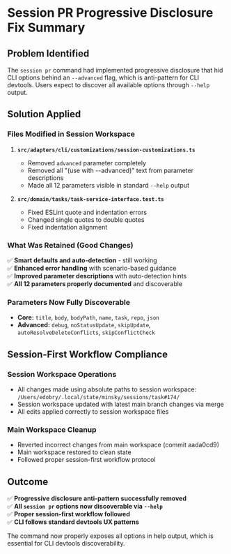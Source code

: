 # Session PR Progressive Disclosure Fix Summary

## Problem Identified

The `session pr` command had implemented progressive disclosure that hid CLI options behind an `--advanced` flag, which is anti-pattern for CLI devtools. Users expect to discover all available options through `--help` output.

## Solution Applied

### Files Modified in Session Workspace

1. **`src/adapters/cli/customizations/session-customizations.ts`**

   - Removed `advanced` parameter completely
   - Removed all "(use with --advanced)" text from parameter descriptions
   - Made all 12 parameters visible in standard `--help` output

2. **`src/domain/tasks/task-service-interface.test.ts`**
   - Fixed ESLint quote and indentation errors
   - Changed single quotes to double quotes
   - Fixed indentation alignment

### What Was Retained (Good Changes)

✅ **Smart defaults and auto-detection** - still working  
✅ **Enhanced error handling** with scenario-based guidance  
✅ **Improved parameter descriptions** with auto-detection hints  
✅ **All 12 parameters properly documented** and discoverable

### Parameters Now Fully Discoverable

- **Core:** `title`, `body`, `bodyPath`, `name`, `task`, `repo`, `json`
- **Advanced:** `debug`, `noStatusUpdate`, `skipUpdate`, `autoResolveDeleteConflicts`, `skipConflictCheck`

## Session-First Workflow Compliance

### Session Workspace Operations

- All changes made using absolute paths to session workspace: `/Users/edobry/.local/state/minsky/sessions/task#174/`
- Session workspace updated with latest main branch changes via merge
- All edits applied correctly to session workspace files

### Main Workspace Cleanup

- Reverted incorrect changes from main workspace (commit aada0cd9)
- Main workspace restored to clean state
- Followed proper session-first workflow protocol

## Outcome

✅ **Progressive disclosure anti-pattern successfully removed**  
✅ **All `session pr` options now discoverable via `--help`**  
✅ **Proper session-first workflow followed**  
✅ **CLI follows standard devtools UX patterns**

The command now properly exposes all options in help output, which is essential for CLI devtools discoverability.
